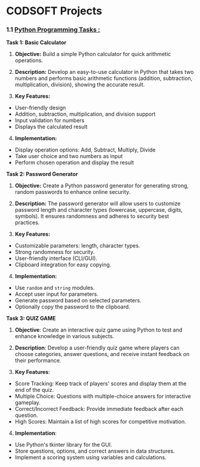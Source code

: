 # CODSOFT Projects
### 1.1 [Python Programming Tasks :](https://github.com/yashdeepsinghh/CODESOFT/tree/68951acc5f04f22090a74b7475d0c024cdc6ded6/Python%20Programming%20Tasks)


**Task 1: Basic Calculator**

1. **Objective:**
Build a simple Python calculator for quick arithmetic operations.

2. **Description:**
Develop an easy-to-use calculator in Python that takes two numbers and performs basic arithmetic functions (addition, subtraction, multiplication, division), showing the accurate result.

3. **Key Features:**
- User-friendly design
- Addition, subtraction, multiplication, and division support
- Input validation for numbers
- Displays the calculated result

4. **Implementation:**
- Display operation options: Add, Subtract, Multiply, Divide
- Take user choice and two numbers as input
- Perform chosen operation and display the result

**Task 2: Password Generator**

  1. **Objective:**
Create a Python password generator for generating strong, random passwords to enhance online security.

  2. **Description:**
The password generator will allow users to customize password length and character types (lowercase, uppercase, digits, symbols). It ensures randomness and adheres to security best practices.

  3. **Key Features:**
- Customizable parameters: length, character types.
- Strong randomness for security.
- User-friendly interface (CLI/GUI).
- Clipboard integration for easy copying.

 4. **Implementation:**
- Use `random` and `string` modules.
- Accept user input for parameters.
- Generate password based on selected parameters.
- Optionally copy the password to the clipboard.

**Task 3: QUIZ GAME**

1. **Objective**: Create an interactive quiz game using Python to test and enhance knowledge in various subjects.

2. **Description**: Develop a user-friendly quiz game where players can choose categories, answer questions, and receive instant feedback on their performance.

3. **Key Features**:
-  Score Tracking: Keep track of players' scores and display them at the end of the quiz.
-  Multiple Choice: Questions with multiple-choice answers for interactive gameplay.
-  Correct/Incorrect Feedback: Provide immediate feedback after each question.
- High Scores: Maintain a list of high scores for competitive motivation.

4. **Implementation**:
-  Use Python's tkinter library for the GUI.
-   Store questions, options, and correct answers in data structures.
-   Implement a scoring system using variables and calculations.


